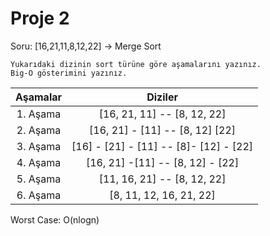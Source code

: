 # Proje 2

Soru: [16,21,11,8,12,22] -> Merge Sort

    Yukarıdaki dizinin sort türüne göre aşamalarını yazınız.
    Big-O gösterimini yazınız.

| Aşamalar | Diziler|
| :--------:|:-----:|
|1. Aşama| [16, 21, 11] -- [8, 12, 22]|
|2. Aşama| [16, 21] - [11] -- [8, 12] [22] |
|3. Aşama| [16] - [21] - [11] -- [8]- [12] - [22]|
|4. Aşama| [16, 21] -[11] -- [8, 12] - [22] |
|5. Aşama| [11, 16, 21] -- [8, 12, 22] |
|6. Aşama| [8, 11, 12, 16, 21, 22]|

Worst Case: O(nlogn)
